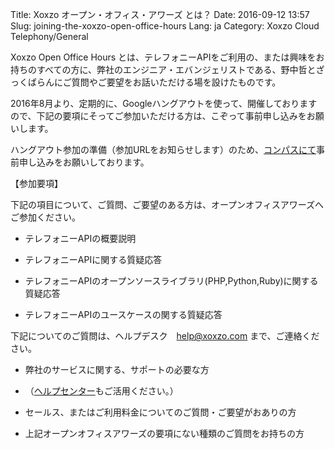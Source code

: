 Title: Xoxzo オープン・オフィス・アワーズ とは？
Date: 2016-09-12 13:57
Slug: joining-the-xoxzo-open-office-hours
Lang: ja
Category: Xoxzo Cloud Telephony/General

Xoxzo Open Office Hours とは、テレフォニーAPIをご利用の、または興味をお持ちのすべての方に、弊社のエンジニア・エバンジェリストである、野中哲とざっくばらんにご質問やご要望をお話いただける場を設けたものです。

2016年8月より、定期的に、Googleハングアウトを使って、開催しておりますので、下記の要項にそってご参加いただける方は、こぞって事前申し込みをお願いします。

ハングアウト参加の準備（参加URLをお知らせします）のため、[コンパスにて](https://xoxzo.connpass.com/event/37046/)事前申し込みをお願いしております。

【参加要項】

下記の項目について、ご質問、ご要望のある方は、オープンオフィスアワーズへご参加ください。

* テレフォニーAPIの概要説明

* テレフォニーAPIに関する質疑応答

* テレフォニーAPIのオープンソースライブラリ(PHP,Python,Ruby)に関する質疑応答

* テレフォニーAPIのユースケースの関する質疑応答

下記についてのご質問は、ヘルプデスク　help@xoxzo.com まで、ご連絡ください。

* 弊社のサービスに関する、サポートの必要な方

* （[ヘルプセンター](https://help.xoxzo.com/ja/)もご活用ください。）

* セールス、またはご利用料金についてのご質問・ご要望がおありの方

* 上記オープンオフィスアワーズの要項にない種類のご質問をお持ちの方